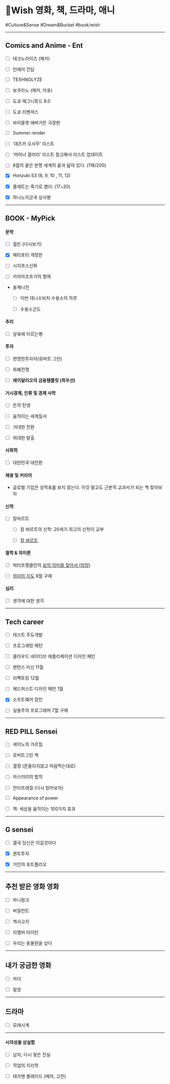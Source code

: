 # 🧫Wish 영화, 책, 드라마, 애니

#Culture&Sense #Dream&Bucket #book/wish

---



## Comics and Anime - Ent

- [ ] 테크노라이즈 (메카)

- [ ] 턴에이 건담

- [ ] TEXHNOLYZE 

- [ ] 보쿠라노 (메카, 아포)

- [ ] 도쿄 매그니튜드 8.0

- [ ] 도쿄 리벤져스

- [ ] 바이올렛 에버가든 극장판

- [ ] Summer render

- [ ] ‘데즈카 오사무’ 리스트

- [ ] ‘마이너 갤러리’ 리스트 참고해서 리스트 업데이트

- [ ] 8월의 끝은 분명 세계의 끝과 닮아 있다. (118/200)

- [x] Honzuki S3 (8, 9, 10 , 11, 12)

- [x] 콜레트는 죽기로 했다. (17~20)

- [x] 하나노이군과 상사병

---

## BOOK - MyPick

#### 문학

- [ ] 월든 (다시보기)

- [x] 해리포터 개정판

- [ ] 시지프스신화

- [ ] 카라마조프가의 형제

* 솔제니친

	- [ ] 이반 데니소비치 수용소의 하루

	- [ ] 수용소군도

#### 추리

- [ ] 살육에 이르는병

#### 투자

- [ ] 현명한투자자(로버트 그린)

- [ ] 화폐전쟁

- [ ] **레이달리오의 금융템플릿 (최우선)**

#### 거시경제, 인류 및 경제 사학

- [ ] 돈의 탄생

- [ ] 움직이는 세계질서

- [ ] 거대한 전환

- [ ] 위대한 탈출

#### 사회학



- [ ] 대한민국 대전환

#### 채용 및 커리어

- 글로벌 기업은 성적표를 보지 않는다. 이것 말고도 근본적 교과서가 되는 책 찾아보자 

#### 신학

- [ ] 칼바르트

	- [ ] 칼 바르트의 신학: 20세기 최고의 신학이 교부

	- [ ] [칼 바르트](https://www.aladin.co.kr/shop/wproduct.aspx?ItemId=36241113)

#### 철학 & 의미론

- [ ] 빅터프랭클린의 [삶의 의미를 찾아서 (양장)](https://www.aladin.co.kr/shop/wproduct.aspx?ItemId=590290)

- [ ] [의미의 지도](https://www.aladin.co.kr/shop/wproduct.aspx?ItemId=282714243)  8월 구매

#### 심리

- [ ] 생각에 대한 생각

---

## Tech career

- [ ] 테스트 주도개발

- [ ] 프로그래밍 패턴

- [ ] 클라우드 네이티브 애플리케이션 디자인 패턴

- [ ] 맨먼스 미신 11월

- [ ] 리펙토링 12월 

- [ ] 헤드퍼스트 디자인 패턴 1월

- [x] 소프트웨어 장인

- [ ] 실용주의 프로그래머 7월 구매

---

## RED PILL Sensei

- [ ] 세이노의 가르침

- [ ] 로버트그린 책

- [ ] 결정 (흔들리지않고 마음먹는대로)

- [ ] 마스터리의 법칙

- [ ] 안티프레질 (다시 읽어보자)

- [ ] Appearance of power

- [ ] 책: 세상을 움직이는 100가지 효과

---

## G sensei

- [ ] 결국 당신은 이길것이다

- [x] 퀀트투자

- [x] 거인의 포트폴리오

---

## 추천 받은 영화 영화

- [ ] 파니핑크

- [ ] 버질런트

- [ ] 핵사고지

- [ ] 리멤버 타이탄

- [ ] 우리는 동물원을 샀다

---



## 내가 궁금한 영화

- [ ] 마더

- [ ] 밀양

---

## 드라마

- [ ] 모래시계

---

#### 시의성을 상실함

- [ ] 남자, 다시 찾은 진실

- [ ] 직업의 지리학

- [ ] 테카맨 블레이드 (메카, 고전)